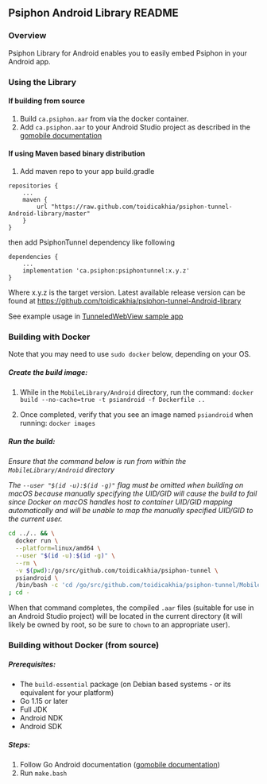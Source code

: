 ## Psiphon Android Library README

### Overview

Psiphon Library for Android enables you to easily embed Psiphon in your Android
app.

### Using the Library

#### If building from source

 1. Build `ca.psiphon.aar` from via the docker container.
 2. Add `ca.psiphon.aar` to your Android Studio project as described in the [gomobile documentation](https://godoc.org/golang.org/x/mobile/cmd/gomobile)

#### If using Maven based binary distribution

1. Add maven repo to your app build.gradle
```
repositories {
    ...
    maven {
        url "https://raw.github.com/toidicakhia/psiphon-tunnel-Android-library/master"
    }
}
```
then add PsiphonTunnel dependency like following
```
dependencies {
    ...
    implementation 'ca.psiphon:psiphontunnel:x.y.z'
}
```
Where x.y.z is the target version. Latest available release version can be found at https://github.com/toidicakhia/psiphon-tunnel-Android-library

See example usage in [TunneledWebView sample app](./SampleApps/TunneledWebView/README.md)

### Building with Docker

Note that you may need to use `sudo docker` below, depending on your OS.

##### Create the build image:

1. While in the `MobileLibrary/Android` directory, run the command: `docker build --no-cache=true -t psiandroid -f Dockerfile ..`

2. Once completed, verify that you see an image named `psiandroid` when running: `docker images`

##### Run the build:

*Ensure that the command below is run from within the `MobileLibrary/Android` directory*

*The `--user "$(id -u):$(id -g)"` flag must be omitted when building on macOS because manually specifying the UID/GID will cause the build to fail since Docker on macOS handles host to container UID/GID mapping automatically and will be unable to map the manually specified UID/GID to the current user.*

```bash
cd ../.. && \
  docker run \
  --platform=linux/amd64 \
  --user "$(id -u):$(id -g)" \
  --rm \
  -v $(pwd):/go/src/github.com/toidicakhia/psiphon-tunnel \
  psiandroid \
  /bin/bash -c 'cd /go/src/github.com/toidicakhia/psiphon-tunnel/MobileLibrary/Android && ./make.bash' \
; cd -
```

When that command completes, the compiled `.aar` files (suitable for use in an Android Studio project) will be located in the current directory (it will likely be owned by root, so be sure to `chown` to an appropriate user).

### Building without Docker (from source)

##### Prerequisites:

 - The `build-essential` package (on Debian based systems - or its equivalent for your platform)
 - Go 1.15 or later
 - Full JDK
 - Android NDK
 - Android SDK

##### Steps:

 1. Follow Go Android documentation ([gomobile documentation](https://godoc.org/golang.org/x/mobile/cmd/gomobile))
 2. Run `make.bash`
